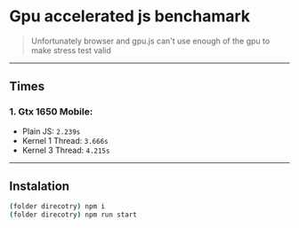 # Gpu accelerated js benchamark
> Unfortunately browser and gpu.js can't use enough of the gpu to make stress test valid

---

## Times
### 1. Gtx 1650 Mobile:
- Plain JS: `2.239s`
- Kernel 1 Thread: `3.666s`
- Kernel 3 Thread: `4.215s`

---

## Instalation
```bash
(folder direcotry) npm i
(folder direcotry) npm run start
```
